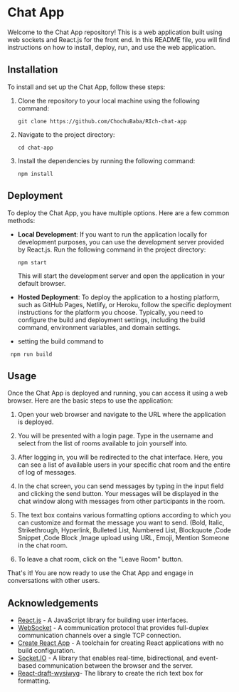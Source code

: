 # Chat App

Welcome to the Chat App repository! This is a web application built using web sockets and React.js for the front end. In this README file, you will find instructions on how to install, deploy, run, and use the web application.

## Installation

To install and set up the Chat App, follow these steps:

1. Clone the repository to your local machine using the following command:

   ```
   git clone https://github.com/ChochuBaba/RIch-chat-app
   ```

2. Navigate to the project directory:

   ```
   cd chat-app
   ```

3. Install the dependencies by running the following command:

   ```
   npm install
   ```

## Deployment

To deploy the Chat App, you have multiple options. Here are a few common methods:

- **Local Development**: If you want to run the application locally for development purposes, you can use the development server provided by React.js. Run the following command in the project directory:

  ```
  npm start
  ```

  This will start the development server and open the application in your default browser.

- **Hosted Deployment**: To deploy the application to a hosting platform, such as GitHub Pages, Netlify, or Heroku, follow the specific deployment instructions for the platform you choose. Typically, you need to configure the build and deployment settings, including the build command, environment variables, and domain settings.

- setting the build command to

 ```
  npm run build
  ```


## Usage

Once the Chat App is deployed and running, you can access it using a web browser. Here are the basic steps to use the application:

1. Open your web browser and navigate to the URL where the application is deployed.

2. You will be presented with a login page. Type in the username and select from the list of rooms available to join yourself into.

3. After logging in, you will be redirected to the chat interface. Here, you can see a list of available users in your specific chat room and the entire of log of messages.

4. In the chat screen, you can send messages by typing in the input field and clicking the send button. Your messages will be displayed in the chat window along with messages from other participants in the room.

5. The text box contains various formatting options according to which you can customize and format the message you want to send. (Bold, Italic, Strikethrough, Hyperlink, Bulleted List, Numbered List, Blockquote ,Code Snippet ,Code Block ,Image upload using URL, Emoji, Mention Someone in the chat room.

7. To leave a chat room, click on the "Leave Room" button.

That's it! You are now ready to use the Chat App and engage in conversations with other users.

## Acknowledgements

- [React.js](https://reactjs.org/) - A JavaScript library for building user interfaces.
- [WebSocket](https://developer.mozilla.org/en-US/docs/Web/API/WebSocket) - A communication protocol that provides full-duplex communication channels over a single TCP connection.
- [Create React App](https://create-react-app.dev/) - A toolchain for creating React applications with no build configuration.
- [Socket.IO](https://socket.io/) - A library that enables real-time, bidirectional, and event-based communication between the browser and the server.
- [React-draft-wysiwyg](https://www.npmjs.com/package/react-draft-wysiwyg)- The library to create the rich text box for formatting.
